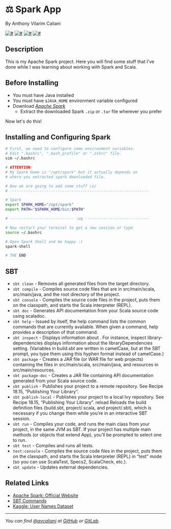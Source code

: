 # ⚖ Spark App
By Anthony Vilarim Caliani

[![#](https://img.shields.io/badge/licence-MIT-blue.svg)](#) [![#](https://img.shields.io/badge/open--jdk-1.8.x-red.svg)](#) [![#](https://img.shields.io/badge/scala-2.11.x-mediumvioletred.svg)](#) [![#](https://img.shields.io/badge/apache--spark-2.4.3-darkorange.svg)](#)

## Description
This is my Apache Spark project. Here you will find some stuff that I've done while I was learning about working with Spark and Scala.

## Before Installing
- You must have Java installed
- You must have `$JAVA_HOME` environment variable configured
- Download [_Apache Spark_](https://spark.apache.org/downloads.html)
  - Extract the downloaded Spark `.zip` or `.tar` file wherever you prefer

Now let's do this!

## Installing and Configuring Spark

```sh
# First, we need to configure some environment variables.
# Edit ".bashrc", ".bash_profile" or ".zshrc" file.
vim ~/.bashrc

# ATTENTION!
# My Spark Home is "/opt/spark" but it actually depends on
# where you extracted spark downloaded file.

# Now we are going to add some stuff \o/
# -------------------------------------------------------------

# Spark
export SPARK_HOME="/opt/spark"
export PATH="$SPARK_HOME/bin:$PATH"

# ---------------------------- :wq ----------------------------

# Now restart your terminal to get a new session or type
source ~/.bashrc

# Open Spark Shell and be happy :)
spark-shell

# THE END
```

## SBT
- `sbt clean`          - Removes all generated files from the target directory.
- `sbt compile`        - Compiles source code files that are in src/main/scala, src/main/java, and the root directory of the project.
- `sbt console`        - Compiles the source code files in the project, puts them on the classpath, and starts the Scala interpreter (REPL).
- `sbt doc`            - Generates API documentation from your Scala source code using scaladoc.
- `sbt help`           - Issued by itself, the help command lists the common commands that are currently available. When given a command, help provides a description of that command.
- `sbt inspect`        - Displays information about . For instance, inspect library-dependencies displays information about the libraryDependencies setting. (Variables in build.sbt are written in camelCase, but at the SBT prompt, you type them using this hyphen format instead of camelCase.)
- `sbt package`        - Creates a JAR file (or WAR file for web projects) containing the files in src/main/scala, src/main/java, and resources in src/main/resources.
- `sbt package-doc`    - Creates a JAR file containing API documentation generated from your Scala source code.
- `sbt publish`        - Publishes your project to a remote repository. See Recipe 18.15, “Publishing Your Library”.
- `sbt publish-local`  - Publishes your project to a local Ivy repository. See Recipe 18.15, “Publishing Your Library”. reload Reloads the build definition files (build.sbt, project/.scala, and project/.sbt), which is necessary if you change them while you’re in an interactive SBT session.
- `sbt run`            - Compiles your code, and runs the main class from your project, in the same JVM as SBT. If your project has multiple main methods (or objects that extend App), you’ll be prompted to select one to run.
- `sbt test`           - Compiles and runs all tests.
- `test:console`       - Compiles the source code files in the project, puts them on the classpath, and starts the Scala interpreter (REPL) in “test” mode (so you can use ScalaTest, Specs2, ScalaCheck, etc.).
- `sbt update`         - Updates external dependencies.

## Related Links
- [Apache Spark: Official Website](https://spark.apache.org)
- [SBT Commands](https://alvinalexander.com/scala/sbt-how-to-compile-run-package-scala-project)
- [Kaggle: User Names Dataset](https://www.kaggle.com/datagov/usa-names)
---

_You can find [@avcaliani](#) at [GitHub](https://github.com/avcaliani) or [GitLab](https://gitlab.com/avcaliani)._
